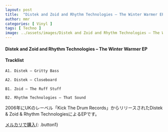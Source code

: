 ```yaml
---
layout: post
title:  "Distek and Zoid and Rhythm Technologies – The Winter Warmer EP"
author: mmr
categories: [ Vinyl ]
tags: [ Techno ]
image: ../assets/images/Distek and Zoid and Rhythm Technologies – The Winter Warmer EP.jpg
---
```


#### Distek and Zoid and Rhythm Technologies – The Winter Warmer EP

#### Tracklist
```md
A1. Distek – Gritty Bass

A2. Distek – Closeboard

B1. Zoid – The Ruff Stuff

B2. Rhythm Technologies – That Sound
```

2006年にUKのレーベル「Kick The Drum Records」からリリースされたDistek & Zoid & Rhythm TechnologiesによるEPです。


[メルカリで購入](https://jp.mercari.com/item/m77926536893){: .button1}

